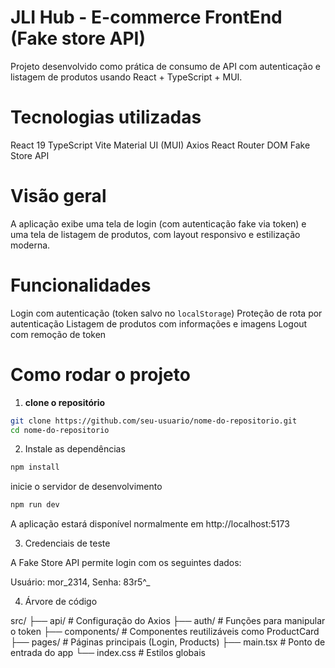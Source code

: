 # JLI Hub - E-commerce FrontEnd (Fake store API)

Projeto desenvolvido como prática de consumo de API com autenticação e listagem de produtos usando React + TypeScript + MUI.

# Tecnologias utilizadas

React 19
TypeScript
Vite
Material UI (MUI)
Axios
React Router DOM
Fake Store API 

# Visão geral

A aplicação exibe uma tela de login (com autenticação fake via token) e uma tela de listagem de produtos, com layout responsivo e estilização moderna.

# Funcionalidades

Login com autenticação (token salvo no `localStorage`)
Proteção de rota por autenticação
Listagem de produtos com informações e imagens
Logout com remoção de token

# Como rodar o projeto

1. **clone o repositório**

```bash
git clone https://github.com/seu-usuario/nome-do-repositorio.git
cd nome-do-repositorio
```

2. Instale as dependências

```bash
npm install
```

inicie o servidor de desenvolvimento
```bash
npm run dev
```
A aplicação estará disponível normalmente em http://localhost:5173

3. Credenciais de teste

A Fake Store API permite login com os seguintes dados:

Usuário: mor_2314, Senha: 83r5^_

4. Árvore de código

src/
├── api/            # Configuração do Axios
├── auth/           # Funções para manipular o token
├── components/     # Componentes reutilizáveis como ProductCard
├── pages/          # Páginas principais (Login, Products)
├── main.tsx        # Ponto de entrada do app
└── index.css       # Estilos globais



